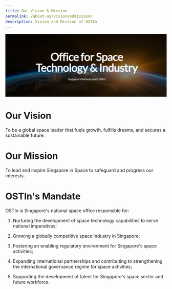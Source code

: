 ```yaml
---
title: Our Vision & Mission
permalink: /about-us/visionandmission/
description: Vision and Mission of OSTIn
---
```

![OSTIn Hero Banner](/images/ostin.jpg)
# **Our Vision**
To be a global space leader that fuels growth, fulfills dreams, and secures a sustainable future. 

# **Our Mission**
To lead and inspire Singapore in Space to safeguard and progress our interests.

# **OSTIn's Mandate**
OSTIn is Singapore's national space office responsible for:

1. Nurturing the development of space technology capabilities to serve national imperatives;

2. Growing a globally competitive space industry in Singapore;

3. Fostering an enabling regulatory environment for Singapore's space activities;

4. Expanding international partnerships and contributing to strengthening the international governance regime for space activities;
 
5.  Supporting the development of talent for Singapore's space sector and future workforce.